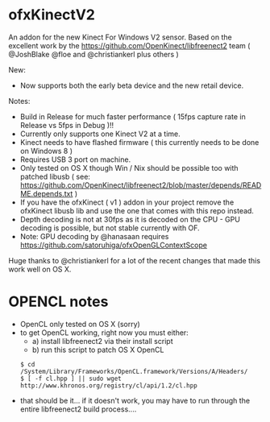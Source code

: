 ofxKinectV2
===========

An addon for the new Kinect For Windows V2 sensor. 
Based on the excellent work by the https://github.com/OpenKinect/libfreenect2 team ( @JoshBlake @floe and @christiankerl plus others ) 

New: 
- Now supports both the early beta device and the new retail device. 


Notes:
- Build in Release for much faster performance ( 15fps capture rate in Release vs 5fps in Debug )!!
- Currently only supports one Kinect V2 at a time. 
- Kinect needs to have flashed firmware ( this currently needs to be done on Windows 8 ) 
- Requires USB 3 port on machine. 
- Only tested on OS X though Win / Nix should be possible too with patched libusb ( see: https://github.com/OpenKinect/libfreenect2/blob/master/depends/README.depends.txt ) 
- If you have the ofxKinect ( v1 ) addon in your project remove the ofxKinect libusb lib and use the one that comes with this repo instead. 
- Depth decoding is not at 30fps as it is decoded on the CPU - GPU decoding is possible, but not stable currently with OF. 
- Note: GPU decoding by @hanasaan requires https://github.com/satoruhiga/ofxOpenGLContextScope


Huge thanks to @christiankerl for a lot of the recent changes that made this work well on OS X. 

OPENCL notes
===========
* OpenCL only tested on OS X (sorry)
* to get OpenCL working, right now you must either:
	* a) install libfreenect2 via their install script
	* b) run this script to patch OS X OpenCL
	```
	$ cd /System/Library/Frameworks/OpenCL.framework/Versions/A/Headers/ 
	$ [ -f cl.hpp ] || sudo wget http://www.khronos.org/registry/cl/api/1.2/cl.hpp
	```
* that should be it... if it doesn't work, you may have to run through the entire libfreenect2 build process....